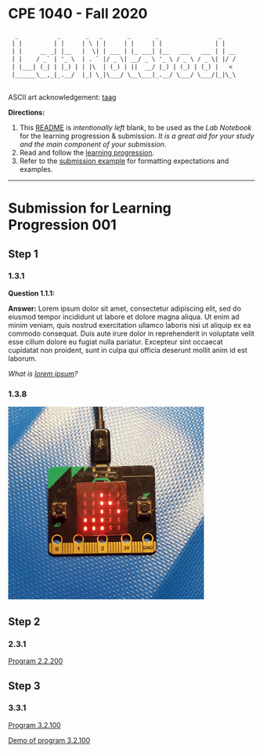 # CPE 1040 - Fall 2020
```
  _           _       _   _       _       _                 _    
 | |         | |     | \ | |     | |     | |               | |   
 | |     __ _| |__   |  \| | ___ | |_ ___| |__   ___   ___ | | __
 | |    / _` | '_ \  | . ` |/ _ \| __/ _ \ '_ \ / _ \ / _ \| |/ /
 | |___| (_| | |_) | | |\  | (_) | ||  __/ |_) | (_) | (_) |   < 
 |______\__,_|_.__/  |_| \_|\___/ \__\___|_.__/ \___/ \___/|_|\_\
                                                                                                                      
```
ASCII art acknowledgement: [taag](http://patorjk.com/software/taag/)

**Directions:** 
1. This [README](README.md) is _intentionally left_ blank, to be used as the _Lab Notebook_ for the learning progression & submission. _It is a great aid for your study and the main component of your submission._
2. Read and follow the [learning progression](learning-progression.md).
3. Refer to the [submission example](submission-example.md) for formatting expectations and examples. 
---

# Submission for Learning Progression 001

## Step 1

### 1.3.1

**Question 1.1.1:**

**Answer:** Lorem ipsum dolor sit amet, consectetur adipiscing elit, sed do eiusmod tempor incididunt ut labore et dolore magna aliqua. Ut enim ad minim veniam, quis nostrud exercitation ullamco laboris nisi ut aliquip ex ea commodo consequat. Duis aute irure dolor in reprehenderit in voluptate velit esse cillum dolore eu fugiat nulla pariatur. Excepteur sint occaecat cupidatat non proident, sunt in culpa qui officia deserunt mollit anim id est laborum.

_What is [lorem ipsum](https://www.lipsum.com/)?_


### 1.3.8

<img src="images/microbit-program-1-2-300.jpg" alt="Demo of program 1.2.300" width="400" />

## Step 2

### 2.3.1

[Program 2.2.200](programs/microbit-program-2-2-200.js)

## Step 3

### 3.3.1

[Program 3.2.100](programs/microbit-program-3-2-100.js)

[Demo of program 3.2.100](https://msudenver.yuja.com/V/Video?v=1672915&node=5901978&a=760153473&autoplay=1)
